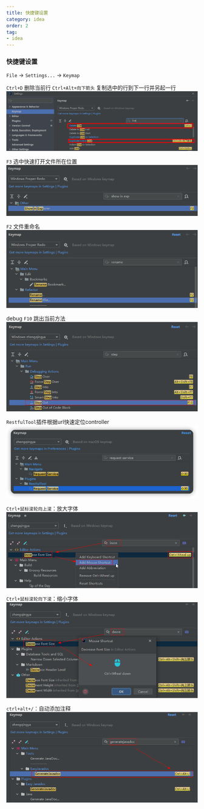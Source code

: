 ```yaml
---
title: 快捷键设置
category: idea
order: 2
tag:
- idea
---
```


### 快捷键设置

`File` -> `Settings...` -> `Keymap`

`Ctrl+D` 删除当前行
`Ctrl+Alt+向下箭头` 复制选中的行到下一行并另起一行
![idea-keymap.png](/images/idea/idea-keymap-1.png)

`F3` 选中快速打开文件所在位置
![idea-keymap.png](/images/idea/idea-keymap-2.png)

`F2` 文件重命名
![idea-keymap.png](/images/idea/idea-keymap-3.png)

debug `F10` 跳出当前方法
![idea-keymap.png](/images/idea/idea-keymap-4.png)

`RestfulTool`插件根据url快速定位controller
![idea-keymap.png](/images/idea/idea-keymap-5.png)

`Ctrl+鼠标滚轮向上滚`：放大字体
![idea-keymap.png](/images/idea/idea-keymap-06.png)

`Ctrl+鼠标滚轮向下滚`：缩小字体
![idea-keymap.png](/images/idea/idea-keymap-07.png)

`ctrl+alt+/`：自动添加注释
![idea-keymap.png](/images/idea/idea-keymap-08.png)